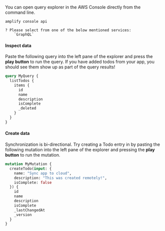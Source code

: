 You can open query explorer in the AWS Console directly from the command line.

```
amplify console api

? Please select from one of the below mentioned services:
    `GraphQL`
```

#### Inspect data

Paste the following query into the left pane of the explorer and press the **play button** to run the query. If you have added todos from your app, you should see them show up as part of the query results!

```graphql
query MyQuery {
  listTodos {
    items {
      id
      name
      description
      isComplete
      _deleted
    }
  }
}
```

#### Create data

Synchronization is bi-directional. Try creating a Todo entry in by pasting the following mutation into the left pane of the explorer and pressing the **play button** to run the mutation.

```graphql
mutation MyMutation {
  createTodo(input: {
    name: "Sync app to cloud",
    description: "This was created remotely!",
    isComplete: false
  }) {
    id
    name
    description
    isComplete
    _lastChangedAt
    _version
  }
}
```
